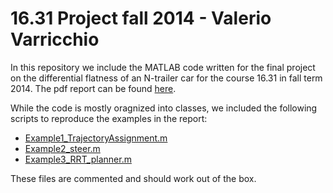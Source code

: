 16.31 Project fall 2014 - Valerio Varricchio
=============

In this repository we include the MATLAB code written for the final project on the differential flatness of an N-trailer car for the course 16.31 in fall term 2014. The pdf report can be found [here][1].

While the code is mostly oragnized into classes, we included the following scripts to reproduce the examples in the report:

* [Example1_TrajectoryAssignment.m][2]
* [Example2_steer.m][3]
* [Example3_RRT_planner.m][4]

These files are commented and should work out of the box.


[1]: https://www.dropbox.com/s/axu2i2e4zju5f4u/16_31_project_report.pdf?dl=0
[2]: https://github.com/valeriovarricchio/16.31-project/blob/master/Example1_TrajectoryAssignment.m
[3]: https://github.com/valeriovarricchio/16.31-project/blob/master/Example2_steer.m
[4]: https://github.com/valeriovarricchio/16.31-project/blob/master/Example3_RRT_planner.m

